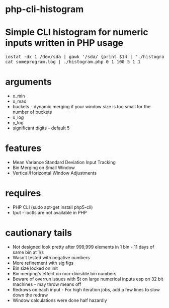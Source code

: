 php-cli-histogram
=================
Simple CLI histogram for numeric inputs written in PHP
usage
=====
<pre>
iostat -dx 1 /dev/sda | gawk '/sda/ {print $14 | "./histogram.php 0 100 20" }'
cat someprogram.log | ./histogram.php 0 1 100 5 1 1
</pre>
arguments
=========
* x_min
* x_max
* buckets - dynamic merging if your window size is too small for the number of buckets
* x_log
* y_log
* significant digits - default 5

features
========
* Mean Variance Standard Deviation Input Tracking
* Bin Merging on Small Window
* Vertical/Horizontal Window Adjustments

requires
========
* PHP CLI (sudo apt-get install php5-cli)
* tput - ioctls are not available in PHP

cautionary tails
================
* Not designed look pretty after 999,999 elements in 1 bin - 11 days of same bin at 1/s
* Wasn't tested with negative numbers
* More refinement with sig figs
* Bin size locked on init
* Bin merging's effect on non-divisible bin numbers
* Beware of overrun issues with $t on large numerical inputs esp on 32 bit machines - may throw means off
* Redraws on each input - For high iteration jobs, add a few lines to slow down the redraw
* Window calculations were done half hazardly
